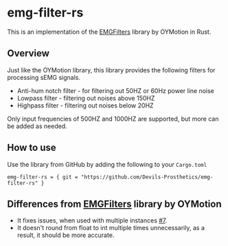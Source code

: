 # emg-filter-rs
This is an implementation of the [EMGFilters](https://github.com/oymotion/EMGFilters) library by OYMotion in Rust.

## Overview
Just like the OYMotion library, this library provides the following filters for processing sEMG signals.
* Anti-hum notch filter - for filtering out 50HZ or 60Hz power line noise
* Lowpass filter - filtering out noises above 150HZ
* Highpass filter - filtering out noises below 20HZ

Only input frequencies of 500HZ and 1000HZ are supported, but more can be added as needed.

## How to use
Use the library from GitHub by adding the following to your `Cargo.toml`
```tool
emg-filter-rs = { git = "https://github.com/Devils-Prosthetics/emg-filter-rs" }
```

## Differences from [EMGFilters](https://github.com/oymotion/EMGFilters) library by OYMotion
* It fixes issues, when used with multiple instances [#7](https://github.com/oymotion/EMGFilters/issues/7).
* It doesn't round from float to int multiple times unnecessarily, as a result, it should be more accurate.
